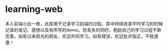 # learning-web
本人前端小白一枚，此库用于记录学习前端的过程。库中持续收录平时学习的时候记录的笔记、感想以及有所写的demo。防丢失的同时，勉励自己的学习过程不断完善。如有过来观光的朋友，欢迎共同学习。如有错误，欢迎批评指正，不胜感激！
